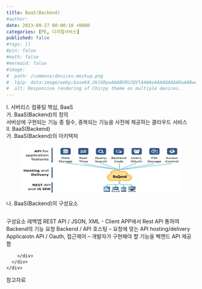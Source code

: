 ```yaml
---
title: BaaS(Backend)
#author: 
date: 2023-09-27 00:00:10 +0800
categories: [PE, 디지털서비스]
published: false
#tags: []
#pin: false
#math: false
#mermaid: false
#image:
#  path: /commons/devices-mockup.png
#  lqip: data:image/webp;base64,UklGRpoAAABXRUJQVlA4WAoAAAAQAAAADwAABwAAQUxQSDIAAAARL0AmbZurmr57yyIiqE8oiG0bejIYEQTgqiDA9vqnsUSI6H+oAERp2HZ65qP/VIAWAFZQOCBCAAAA8AEAnQEqEAAIAAVAfCWkAALp8sF8rgRgAP7o9FDvMCkMde9PK7euH5M1m6VWoDXf2FkP3BqV0ZYbO6NA/VFIAAAA
#  alt: Responsive rendering of Chirpy theme on multiple devices.
---
```


<div class="post-wrap">
  <div class="para">
    <div class="para-title">
      I. 서버리스 컴퓨팅 핵심, BaaS
    </div>
    <div class="para-cntnt">
      <div class="para">
        <div class="para-title">
          가. BaaS(Backend)의 정의
        </div>
        <div class="para-cntnt">
            서버상에 구현되는 기능 중 필수, 중복되는 기능을 사전에 제공하는 클라우드 서비스
        </div>
      </div>
    </div>
  </div>
  
  <div class="para">
    <div class="para-title">
      II. BaaS(Backend)
    </div>
    <div class="para-cntnt">
      <div class="para">
        <div class="para-title">
          가. BaaS(Backend)의 아키텍처
        </div>
        <div class="para-cntnt">
          <figure class="post-figure">
            <img src="/assets/img/posts/BaaS(Backend).png" alt="BaaS(Backend)">
<!--            <figcaption>Source: Unveiling the Metaverse: Exploring Emerging Trends, Multifaceted Perspectives, and Future Challenges</figcaption>-->
          </figure>
        </div>
      </div>
      <div class="para">
        <div class="para-title">
          나. BaaS(Backend)의 구성요소
        </div>
        <div class="para-cntnt">
          <table class="post-table">
          </table>
          구성요소 레백앱
  REST API / JSON, XML - Client APP에서 Rest API 통하여 Backend의 기능 요청 
  Backend / API 호스팅 – 요청에 맞는 API hosting/delivery 
  Applicaiotn API / Oauth, 접근제어 – 개발자가 구현해야 할 기능을 벡엔드 API 제공함

        </div>
      </div>
    </div>
  </div>

  <div class="refr-wrap">
    <div class="refr-title">
        참고자료
    </div>
    <ol class="refr-list">
    <!--    <li>(나현식, 최대선) <a target="_blank" href="https://scienceon.kisti.re.kr/commons/util/originalView.do?cn=JAKO202225948430499&oCn=JAKO202225948430499&dbt=JAKO&journal=NJOU00291864">메타버스 보안 위협 요소 및 대응 방안 검토</a></li>-->
    <!--    <li>(M. Uddin, S. Manickam, H. Ullah, M. Obaidat and A. Dandoush) <a target="_blank" href="https://ieeexplore.ieee.org/abstract/document/10138386">Unveiling the Metaverse: Exploring Emerging Trends, Multifaceted Perspectives, and Future Challenges</a></li>-->
    </ol>
  </div>
</div>
